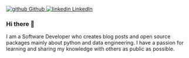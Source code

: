 <p>
  <a href="https://github.com/[removed]" rel="nofollow noreferrer">
    <img src="https://www.google.com/url?sa=i&url=https%3A%2F%2Fwww.deviantart.com%2Fsmithjerry%2Fart%2FMatrix-Code-Animated-HD-Wallpaper-757180679&psig=AOvVaw3YL7xlM9m2n_ow6MXwqOjw&ust=1613560275252000&source=images&cd=vfe&ved=0CAIQjRxqFwoTCOCQ1Myi7u4CFQAAAAAdAAAAABAd" alt="github"> Github
  </a>
  <a href="https://www.linkedin.com/in/mert-karabulut-1b0616127?lipi=urn%3Ali%3Apage%3Ad_flagship3_profile_view_base_contact_details%3BlaiRj8ulQHGWW912M7xvWA%3D%3D" rel="nofollow noreferrer">
    <img src="https://i.stack.imgur.com/gVE0j.png" alt="linkedin"> LinkedIn
  </a>
</p>



### Hi there 👋

<!--
**mertkarabulutt/mertkarabulutt** is a ✨ _special_ ✨ repository because its `README.md` (this file) appears on your GitHub profile.

Here are some ideas to get you started:

- 🔭 I’m currently working on Software Automation projects
- 🌱 I’m currently learning Data Science and Machine Learning
- 👯 I’m looking to collaborate on ...
- 🤔 I’m looking for help with ...
- 💬 Ask me about ...
- 📫 How to reach me: ...
- 😄 Pronouns: ...
- ⚡ Fun fact: ...
-->

I am a Software Developer who creates blog posts and open source packages mainly about python and data engineering. I have a passion for learning and sharing my knowledge with others as public as possible. 
